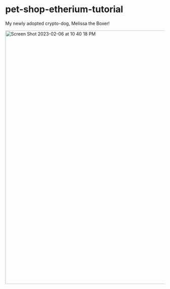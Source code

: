 # pet-shop-etherium-tutorial

My newly adopted crypto-dog, Melissa the Boxer!

<img width="800" alt="Screen Shot 2023-02-06 at 10 40 18 PM" src="https://user-images.githubusercontent.com/82503178/217195005-ac996c8a-e5b9-4fa8-ae48-84baf74e973f.png">
